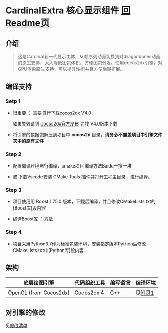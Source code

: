 # CardinalExtra 核心显示组件 [回Readme页](../README.md)

## 介绍

>这是Cardinal新一代显示主体，从帧序列动画切换到对dragonbones动画的原生支持，大大降低图包体积，方便图包分发。使用cocos2dx引擎，对GPU渲染原生支持，可以提升性能并且方便后期扩展。
## 编译支持
### Setp 1
+ 很重要 ： 需要自行下载[cocos2dx V4.0](http://cocos2d-x.org/filedown/cocos2d-x-v4.0)

    如果失效请到 [cocos2dx官方发布](https://www.cocos2d-x.org/cocos2dx) 寻找 V4.0版本下载

+ 将引擎的数据包解压到项目中 **cocos2d** 目录，**请务必不覆盖项目中引擎文件夹中的原有文件**

### Step 2
+ 配置编译环境自行编译，cmake项目编译方法Baidu一搜一堆

+ 或 下载Vscode安装 CMake Tools 插件并打开工程主目录，进行编译。

### Step 3
+ 项目使用用 Boost 1.75.0 版本，下载后编译，并且修改CMakeLists.txt的[Boost库]段内容

+ 编译Boost库 ：[方法](https://www.cnblogs.com/mingzhang/p/11349808.html)

### Step 4
+ 项目采用Python3.7作为标准包装环境，安装指定版本Python后修改CMakeLists.txt中[Python库]段内容

## 架构
|底层绘图引擎|代码组织工具|编写语言|编译环境|
|-|-|-|-|
|OpenGL (from Cocos2dx)|Cocos2dx 4|C++|见[附录1](Doc/More1.md)|

## 对引擎的修改
见[修改清单](Doc/Change.md)